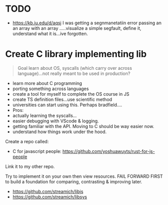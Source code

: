 # TODO
- https://kb.iu.edu/d/aqsj
I was getting a segnmanetatiin error passing an an array with an array .....visualize a simple segfault, define it, understand what it is...ive forgotten.



# Create C library implementing lib
> Goal learn about OS, syscalls (which carry over across language)...not really meant to be used in production?

- learn more about C programming
- porting something across languages
- create a tool for myself to complete the OS course in JS
- create TS definition files...use scientific method
- universities can start using this. Perhaps bradfield....
- Pros: 
-   actually learning the syscalls...
-   easier debugging with VScode & logging.
-   getting familiar with the API. Moving to C should be way easier now.
-   understand how things work under the hood.


Create a repo called:
- C for javascript people: https://github.com/yoshuawuyts/rust-for-js-people

Link it to my other repo.


Try to implement it on your own then view resources. FAIL FORWARD FIRST to build a foundation for comparing, contrasting & improving later.
- https://github.com/streamich/libjs
- https://github.com/streamich/libsys